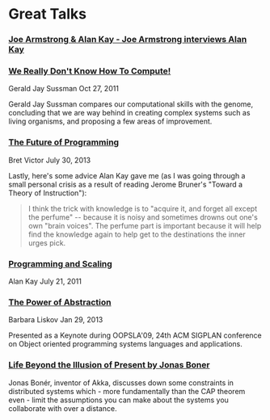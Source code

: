 # Great Talks

### [Joe Armstrong & Alan Kay - Joe Armstrong interviews Alan Kay](https://elixirforum.com/t/joe-armstrong-interviews-alan-kay/2565)

### [We Really Don't Know How To Compute!](https://www.infoq.com/presentations/We-Really-Dont-Know-How-To-Compute)

Gerald Jay Sussman
Oct 27, 2011

Gerald Jay Sussman compares our computational skills with the genome, concluding that we are way behind in creating complex systems such as living organisms, and proposing a few areas of improvement.

### [The Future of Programming](http://worrydream.com/#!/dbx)

Bret Victor
July 30, 2013

Lastly, here's some advice Alan Kay gave me (as I was going through a small personal crisis as a result of reading Jerome Bruner's "Toward a Theory of Instruction"):

> I think the trick with knowledge is to "acquire it, and forget all except the perfume" -- because it is noisy and sometimes drowns out one's own "brain voices". The perfume part is important because it will help find the knowledge again to help get to the destinations the inner urges pick.


### [Programming and Scaling](http://www.tele-task.de/archive/video/html5/14029/)

Alan Kay
July 21, 2011

### [The Power of Abstraction](https://www.youtube.com/watch?v=qAKrMdUycb8)

Barbara Liskov
Jan 29, 2013

Presented as a Keynote during OOPSLA'09, 24th ACM SIGPLAN conference on Object oriented programming systems languages and applications.

### [Life Beyond the Illusion of Present by Jonas Boner](https://www.youtube.com/watch?v=Nhz5jMXS8gE)

Jonas Bonér, inventor of Akka, discusses down some constraints in distributed systems which - more fundamentally than the CAP theorem even - limit the assumptions you can make about the systems you collaborate with over a distance.
